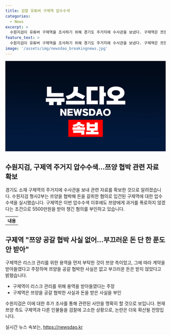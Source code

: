 ```yaml
---
title: 검찰 유튜버 구제역 압수수색
categories:
  - News
excerpt: >
  수원지검이 유튜버 구제역을 조사하기 위해 경기도 주거지에 수사관을 보냈다. 구제역은 쯔양에게 5500만원을 받고 챙긴 혐의를 부인하며 리스크 관리용 계약을 받아들였을 뿐이라고 주장했다. 또한, 쯔양을 협박한 사실은 없으며 돈을 받지 않았다고 강조했다. 쯔양 측도 검찰에 구제역과 다른 인물을 고소했다. Alarming allegations against popular YouTuber and a legal investigation has been initiated involving claims of extortion. Detailed in-depth evidence has come to light and has since led to a series of legal actions filed by multiple parties involved, adding even further intrigue to the case.
feature_text: >
  수원지검이 유튜버 구제역을 조사하기 위해 경기도 주거지에 수사관을 보냈다. 구제역은 쯔양에게 5500만원을 받고 챙긴 혐의를 부인하며 리스크 관리용 계약을 받아들였을 뿐이라고 주장했다. 또한, 쯔양을 협박한 사실은 없으며 돈을 받지 않았다고 강조했다. 쯔양 측도 검찰에 구제역과 다른 인물을 고소했다. Alarming allegations against popular YouTuber and a legal investigation has been initiated involving claims of extortion. Detailed in-depth evidence has come to light and has since led to a series of legal actions filed by multiple parties involved, adding even further intrigue to the case.
image: '/assets/img/newsdao_breakingnews.jpg'
---
```


<p><img src="/assets/img/newsdao_breakingnews.jpg" alt="flaretime 속보" /></p>

<h2 data-ke-size="size26">수원지검, 구제역 주거지 압수수색…쯔양 협박 관련 자료 확보</h2>

<p data-ke-size="size16">경기도 소재 구제역의 주거지에 수사관을 보내 관련 자료를 확보한 것으로 알려졌습니다. 수원지검 형사2부는 쯔양을 협박해 돈을 갈취한 혐의로 입건된 구제역에 대한 압수수색을 실시했습니다. 구제역은 이번 압수수색 이후에도 쯔양에게 과거를 폭로하지 않겠다는 조건으로 5500만원을 받아 챙긴 혐의를 부인하고 있습니다.</p>

<table>
  <tr>
    <td style="text-align: center; height: 17px;"><b>내용</b></td>
  </tr>
</table>

<h2 data-ke-size="size26">구제역 "쯔양 공갈 협박 사실 없어…부끄러운 돈 단 한 푼도 안 받아"</h2>

<p data-ke-size="size16">구제역은 리스크 관리를 위한 용역을 먼저 부탁한 것이 쯔양 측이었고, 그에 따라 계약을 받아들였다고 주장하며 쯔양을 공갈 협박한 사실은 없고 부끄러운 돈은 받지 않았다고 밝혔습니다.</p>

<ul>
  <li>구제역이 리스크 관리를 위해 용역을 받아들였다는 주장</li>
  <li>구제역은 쯔양을 공갈 협박한 사실과 돈을 받은 사실을 부인</li>
</ul>

<p data-ke-size="size16">수원지검은 이에 대한 추가 조사를 통해 관련된 사안을 명확히 할 것으로 보입니다. 현재 쯔양 측도 구제역과 다른 인물들을 검찰에 고소한 상황으로, 논란은 더욱 확산될 전망입니다.</p>
실시간 뉴스 속보는, <a href="https://newsdao.kr" rel="dofollow">https://newsdao.kr</a>



